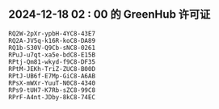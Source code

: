 ## 2024-12-18 02 : 00 的 GreenHub 许可证
```
RQ2W-2pXr-ypbH-4YC8-43E7
RQ2A-JV5q-k16R-koC8-DA89
RQ1b-S30V-Q9Cb-sNC8-0261
RPuJ-u7qt-xa5e-bdC8-E15B
RPtj-Qm81-wkyd-f9C8-DF35
RPtM-JEKh-TriZ-ZUC8-B00D
RPtJ-UB6f-E7Mp-GiC8-A6AB
RPsX-mWXr-YuuT-N0C8-4340
RPs9-tUH7-K7Rb-sZC8-99C8
RPrF-A4nt-JDby-8kC8-74EC
```
